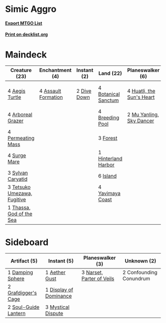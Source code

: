 # Simic Aggro

#### [Export MTGO List](../collection/Simic%20Aggro/Simic%20Aggro.txt)
#### [Print on decklist.org](http://decklist.org/?deckmain=4%09Aegis%20Turtle%0A4%09Arboreal%20Grazer%0A4%09Assault%20Formation%0A4%09Botanical%20Sanctum%0A4%09Breeding%20Pool%0A3%09Charix,%20the%20Raging%20Isle%0A2%09Dive%20Down%0A3%09Forest%0A1%09Hinterland%20Harbor%0A4%09Huatli,%20the%20Sun's%20Heart%0A6%09Island%0A2%09Mu%20Yanling,%20Sky%20Dancer%0A4%09Permeating%20Mass%0A4%09Surge%20Mare%0A3%09Sylvan%20Caryatid%0A3%09Tetsuko%20Umezawa,%20Fugitive%0A1%09Thassa,%20God%20of%20the%20Sea%0A4%09Yavimaya%20Coast&deckside=1%09Aether%20Gust%0A2%09Confounding%20Conundrum%0A1%09Damping%20Sphere%0A1%09Display%20of%20Dominance%0A2%09Grafdigger's%20Cage%0A3%09Mystical%20Dispute%0A3%09Narset,%20Parter%20of%20Veils%0A2%09Soul-Guide%20Lantern)
# Maindeck

|                                            Creature (23)                                             |                                       Enchantment (4)                                        |                                     Instant (2)                                      |                                          Land (22)                                           |                                          Planeswalker (6)                                          |       Unknown (3)       |
|------------------------------------------------------------------------------------------------------|----------------------------------------------------------------------------------------------|--------------------------------------------------------------------------------------|----------------------------------------------------------------------------------------------|----------------------------------------------------------------------------------------------------|-------------------------|
|4 [Aegis Turtle](http://gatherer.wizards.com/Pages/Card/Details.aspx?multiverseid=479559)             |4 [Assault Formation](http://gatherer.wizards.com/Pages/Card/Details.aspx?multiverseid=394497)|2 [Dive Down](http://gatherer.wizards.com/Pages/Card/Details.aspx?multiverseid=435205)|4 [Botanical Sanctum](http://gatherer.wizards.com/Pages/Card/Details.aspx?multiverseid=417817)|4 [Huatli, the Sun's Heart](http://gatherer.wizards.com/Pages/Card/Details.aspx?multiverseid=461157)|3 Charix, the Raging Isle|
|4 [Arboreal Grazer](http://gatherer.wizards.com/Pages/Card/Details.aspx?multiverseid=461076)          |                                                                                              |                                                                                      |4 [Breeding Pool](http://gatherer.wizards.com/Pages/Card/Details.aspx?multiverseid=97088)     |2 [Mu Yanling, Sky Dancer](http://gatherer.wizards.com/Pages/Card/Details.aspx?multiverseid=466822) |                         |
|4 [Permeating Mass](http://gatherer.wizards.com/Pages/Card/Details.aspx?multiverseid=414467)          |                                                                                              |                                                                                      |3 [Forest](http://gatherer.wizards.com/Pages/Card/Details.aspx?multiverseid=439860)           |                                                                                                    |                         |
|4 [Surge Mare](http://gatherer.wizards.com/Pages/Card/Details.aspx?multiverseid=447213)               |                                                                                              |                                                                                      |1 [Hinterland Harbor](http://gatherer.wizards.com/Pages/Card/Details.aspx?multiverseid=443128)|                                                                                                    |                         |
|3 [Sylvan Caryatid](http://gatherer.wizards.com/Pages/Card/Details.aspx?multiverseid=373624)          |                                                                                              |                                                                                      |6 [Island](http://gatherer.wizards.com/Pages/Card/Details.aspx?multiverseid=439857)           |                                                                                                    |                         |
|3 [Tetsuko Umezawa, Fugitive](http://gatherer.wizards.com/Pages/Card/Details.aspx?multiverseid=442957)|                                                                                              |                                                                                      |4 [Yavimaya Coast](http://gatherer.wizards.com/Pages/Card/Details.aspx?multiverseid=129810)   |                                                                                                    |                         |
|1 [Thassa, God of the Sea](http://gatherer.wizards.com/Pages/Card/Details.aspx?multiverseid=373535)   |                                                                                              |                                                                                      |                                                                                              |                                                                                                    |                         |


# Sideboard

|                                         Artifact (5)                                          |                                           Instant (5)                                           |                                          Planeswalker (3)                                          |      Unknown (2)      |
|-----------------------------------------------------------------------------------------------|-------------------------------------------------------------------------------------------------|----------------------------------------------------------------------------------------------------|-----------------------|
|1 [Damping Sphere](http://gatherer.wizards.com/Pages/Card/Details.aspx?multiverseid=443101)    |1 [Aether Gust](http://gatherer.wizards.com/Pages/Card/Details.aspx?multiverseid=466796)         |3 [Narset, Parter of Veils](http://gatherer.wizards.com/Pages/Card/Details.aspx?multiverseid=460988)|2 Confounding Conundrum|
|2 [Grafdigger's Cage](http://gatherer.wizards.com/Pages/Card/Details.aspx?multiverseid=278452) |1 [Display of Dominance](http://gatherer.wizards.com/Pages/Card/Details.aspx?multiverseid=394538)|                                                                                                    |                       |
|2 [Soul-Guide Lantern](http://gatherer.wizards.com/Pages/Card/Details.aspx?multiverseid=476488)|3 [Mystical Dispute](http://gatherer.wizards.com/Pages/Card/Details.aspx?multiverseid=473020)    |                                                                                                    |                       |

